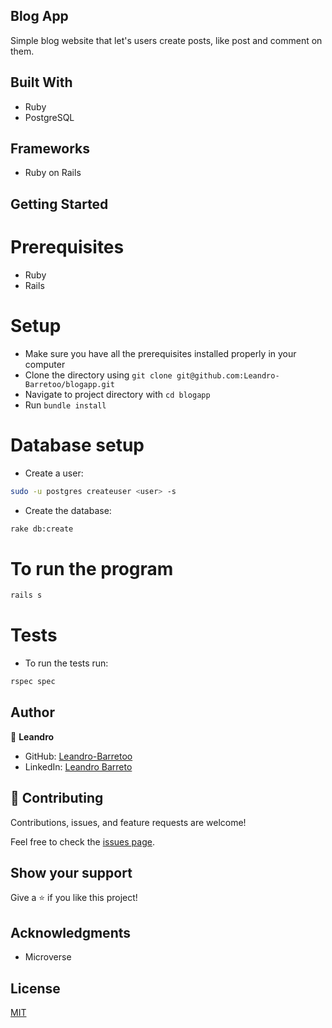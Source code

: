 ## Blog App

Simple blog website that let's users create posts, like post and comment on them.

## Built With

- Ruby
- PostgreSQL

## Frameworks

- Ruby on Rails

## Getting Started

# Prerequisites

- Ruby
- Rails

# Setup

- Make sure you have all the prerequisites installed properly in your computer
- Clone the directory using `git clone git@github.com:Leandro-Barretoo/blogapp.git`
- Navigate to project directory with `cd blogapp`
- Run `bundle install`

# Database setup

- Create a user:
```sh
sudo -u postgres createuser <user> -s
```

- Create the database:
```sh
rake db:create
```


# To run the program

```sh
rails s
```

# Tests

- To run the tests run:
```sh
rspec spec
```

## Author


👤 **Leandro**

- GitHub: [Leandro-Barretoo](https://github.com/Leandro-Barretoo)
- LinkedIn: [Leandro Barreto](https://linkedin.com/in/leandroobarreto/)

## 🤝 Contributing

Contributions, issues, and feature requests are welcome!

Feel free to check the [issues page](../../issues/).

## Show your support

Give a ⭐️ if you like this project!

## Acknowledgments

- Microverse

## License

[MIT](./LICENSE)
